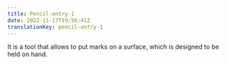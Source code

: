 ```yaml
---
title: Pencil-entry-1
date: 2022-11-17T19:56:41Z
translationKey: pencil-entry-1
---
```

It is a tool that allows to put marks on a surface, which is designed to be held on hand.
